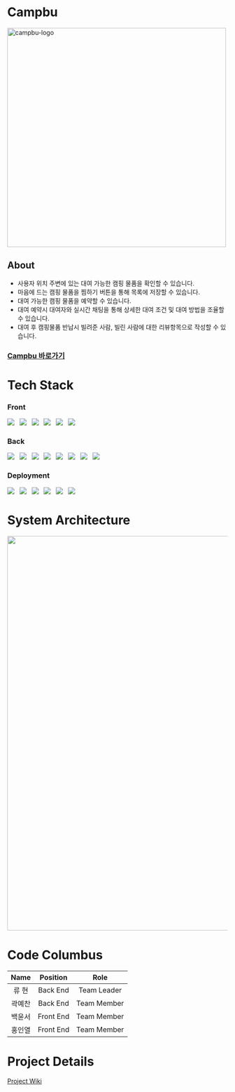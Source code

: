 # Campbu

<img width="500" alt="campbu-logo" src="https://user-images.githubusercontent.com/85062881/147755706-835d10d4-f3be-4f3e-be41-b949d931fc74.png">

## About
- 사용자 위치 주변에 있는 대여 가능한 캠핑 물품을 확인할 수 있습니다.
- 마음에 드는 캠핑 물품을 찜하기 버튼을 통해 목록에 저장할 수 있습니다.
- 대여 가능한 캠핑 물품을 예약할 수 있습니다.
- 대여 예약시 대여자와 실시간 채팅을 통해 상세한 대여 조건 및 대여 방법을 조율할 수 있습니다.
- 대여 후 캠핑물품 반납시 빌려준 사람, 빌린 사람에 대한 리뷰항목으로 작성할 수 있습니다.

### [Campbu 바로가기](https://www.campbu.cf)

# Tech Stack
### Front
<img src="https://img.shields.io/badge/TypeScript-lightgray?style=flat-square&logo=TypeScript&logoColor=3178C6"/></a> &nbsp;
<img src="https://img.shields.io/badge/React-lightgray?style=flat-square&logo=React&logoColor=61DBFB"/></a> &nbsp;
<img src="https://img.shields.io/badge/React--Router-lightgray?style=flat-square&logo=React-Router&logoColor=#CA4245"/></a> &nbsp;
<img src="https://img.shields.io/badge/Axios-lightgray?style=flat-square&logo=Axios&logoColor=white"/></a> &nbsp;
<img src="https://img.shields.io/badge/Emotion-lightgray?style=flat-square"/></a> &nbsp;
<img src="https://img.shields.io/badge/Recoil-lightgray?style=flat-square"/></a> &nbsp;


### Back
<img src="https://img.shields.io/badge/TypeScript-lightgray?style=flat-square&logo=TypeScript&logoColor=3178C6"/></a> &nbsp;
<img src="https://img.shields.io/badge/Node.js-lightgray?style=flat-square&logo=Node.js&logoColor=#339933"/></a> &nbsp;
<img src="https://img.shields.io/badge/Express-lightgray?style=flat-square&logo=Express&logoColor=#000000"/></a> &nbsp;
<img src="https://img.shields.io/badge/MySQL-lightgray?style=flat-square&logo=MySQL&logoColor=#4479A1"/></a> &nbsp;
<img src="https://img.shields.io/badge/JWT-lightgray?style=flat-square&logo=JSON Web Tokens&logoColor=#000000"/></a> &nbsp;
<img src="https://img.shields.io/badge/Socket.io-lightgray?style=flat-square&logo=Socket.io&logoColor=#010101"/></a> &nbsp;
<img src="https://img.shields.io/badge/TypeORM-lightgray?style=flat-square"/></a> &nbsp;
<img src="https://img.shields.io/badge/Axios-lightgray?style=flat-square&logo=Axios&logoColor=white"/></a> &nbsp;

### Deployment
<img src="https://img.shields.io/badge/S3-gray?style=flat-square&logo=Amazon AWS&logoColor=##232F3E"/></a> &nbsp;
<img src="https://img.shields.io/badge/EC2-gray?style=flat-square&logo=Amazon AWS&logoColor=#232F3E"/></a> &nbsp;
<img src="https://img.shields.io/badge/RDS-gray?style=flat-square&logo=Amazon AWS&logoColor=#232F3E"/></a> &nbsp;
<img src="https://img.shields.io/badge/Route 53-gray?style=flat-square&logo=Amazon AWS&logoColor=#232F3E"/></a> &nbsp;
<img src="https://img.shields.io/badge/CloudFront-gray?style=flat-square&logo=Amazon AWS&logoColor=#232F3E"/></a> &nbsp;
<img src="https://img.shields.io/badge/Load Balancer-gray?style=flat-square&logo=Amazon AWS&logoColor=#232F3E"/></a> &nbsp;

# System Architecture
<img src="https://user-images.githubusercontent.com/85062881/150285484-e2407d2c-48bc-4bf7-953f-fb6c8a04eb04.png" width='900'>

# Code Columbus

|Name|Position|Role|
|:----:|:--------:|:------:|
|류  현|Back End|Team Leader|
|곽예찬|Back End|Team Member|
|백윤서|Front End|Team Member|
|홍인열|Front End|Team Member|

# Project Details
[Project Wiki](https://github.com/codestates/Campbu/wiki)
